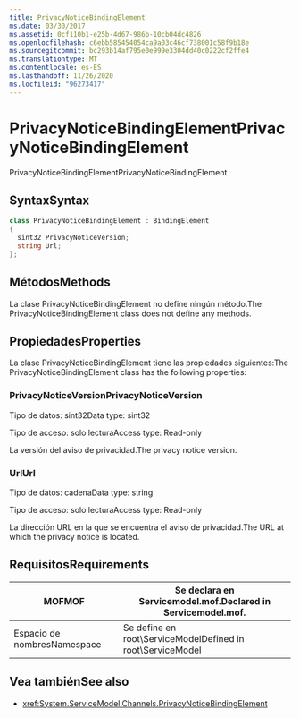 ```yaml
---
title: PrivacyNoticeBindingElement
ms.date: 03/30/2017
ms.assetid: 0cf110b1-e25b-4d67-986b-10cb04dc4826
ms.openlocfilehash: c6ebb585454054ca9a03c46cf738001c58f9b18e
ms.sourcegitcommit: bc293b14af795e0e999e3304dd40c0222cf2ffe4
ms.translationtype: MT
ms.contentlocale: es-ES
ms.lasthandoff: 11/26/2020
ms.locfileid: "96273417"
---
```

# <a name="privacynoticebindingelement"></a><span data-ttu-id="50af2-102">PrivacyNoticeBindingElement</span><span class="sxs-lookup"><span data-stu-id="50af2-102">PrivacyNoticeBindingElement</span></span>

<span data-ttu-id="50af2-103">PrivacyNoticeBindingElement</span><span class="sxs-lookup"><span data-stu-id="50af2-103">PrivacyNoticeBindingElement</span></span>  
  
## <a name="syntax"></a><span data-ttu-id="50af2-104">Syntax</span><span class="sxs-lookup"><span data-stu-id="50af2-104">Syntax</span></span>  
  
```csharp
class PrivacyNoticeBindingElement : BindingElement  
{  
  sint32 PrivacyNoticeVersion;  
  string Url;  
};  
```  
  
## <a name="methods"></a><span data-ttu-id="50af2-105">Métodos</span><span class="sxs-lookup"><span data-stu-id="50af2-105">Methods</span></span>  

 <span data-ttu-id="50af2-106">La clase PrivacyNoticeBindingElement no define ningún método.</span><span class="sxs-lookup"><span data-stu-id="50af2-106">The PrivacyNoticeBindingElement class does not define any methods.</span></span>  
  
## <a name="properties"></a><span data-ttu-id="50af2-107">Propiedades</span><span class="sxs-lookup"><span data-stu-id="50af2-107">Properties</span></span>  

 <span data-ttu-id="50af2-108">La clase PrivacyNoticeBindingElement tiene las propiedades siguientes:</span><span class="sxs-lookup"><span data-stu-id="50af2-108">The PrivacyNoticeBindingElement class has the following properties:</span></span>  
  
### <a name="privacynoticeversion"></a><span data-ttu-id="50af2-109">PrivacyNoticeVersion</span><span class="sxs-lookup"><span data-stu-id="50af2-109">PrivacyNoticeVersion</span></span>  

 <span data-ttu-id="50af2-110">Tipo de datos: sint32</span><span class="sxs-lookup"><span data-stu-id="50af2-110">Data type: sint32</span></span>  
  
 <span data-ttu-id="50af2-111">Tipo de acceso: solo lectura</span><span class="sxs-lookup"><span data-stu-id="50af2-111">Access type: Read-only</span></span>  
  
 <span data-ttu-id="50af2-112">La versión del aviso de privacidad.</span><span class="sxs-lookup"><span data-stu-id="50af2-112">The privacy notice version.</span></span>  
  
### <a name="url"></a><span data-ttu-id="50af2-113">Url</span><span class="sxs-lookup"><span data-stu-id="50af2-113">Url</span></span>  

 <span data-ttu-id="50af2-114">Tipo de datos: cadena</span><span class="sxs-lookup"><span data-stu-id="50af2-114">Data type: string</span></span>  
  
 <span data-ttu-id="50af2-115">Tipo de acceso: solo lectura</span><span class="sxs-lookup"><span data-stu-id="50af2-115">Access type: Read-only</span></span>  
  
 <span data-ttu-id="50af2-116">La dirección URL en la que se encuentra el aviso de privacidad.</span><span class="sxs-lookup"><span data-stu-id="50af2-116">The URL at which the privacy notice is located.</span></span>  
  
## <a name="requirements"></a><span data-ttu-id="50af2-117">Requisitos</span><span class="sxs-lookup"><span data-stu-id="50af2-117">Requirements</span></span>  
  
|<span data-ttu-id="50af2-118">MOF</span><span class="sxs-lookup"><span data-stu-id="50af2-118">MOF</span></span>|<span data-ttu-id="50af2-119">Se declara en Servicemodel.mof.</span><span class="sxs-lookup"><span data-stu-id="50af2-119">Declared in Servicemodel.mof.</span></span>|  
|---------|-----------------------------------|  
|<span data-ttu-id="50af2-120">Espacio de nombres</span><span class="sxs-lookup"><span data-stu-id="50af2-120">Namespace</span></span>|<span data-ttu-id="50af2-121">Se define en root\ServiceModel</span><span class="sxs-lookup"><span data-stu-id="50af2-121">Defined in root\ServiceModel</span></span>|  
  
## <a name="see-also"></a><span data-ttu-id="50af2-122">Vea también</span><span class="sxs-lookup"><span data-stu-id="50af2-122">See also</span></span>

- <xref:System.ServiceModel.Channels.PrivacyNoticeBindingElement>
